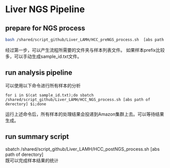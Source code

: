 # Liver NGS Pipeline  
## prepare for NGS process   
```bash
bash /shared/script_github/Liver_LAMH/HCC_preNGS_process.sh  [abs path of derectory]  [prefix of samples]
```
经过第一步，可以产生流程所需要的文件夹与样本列表文件。
如果样本prefix比较多，可以手动生成sample_id.txt文件。  
## run analysis pipeline  
可以使用以下命令进行所有样本的分析  
```
for i in $(cat sample_id.txt);do sbatch /shared/script_github/Liver_LAMH/HCC_NGS_process.sh [abs path of derectory] $i;done
```
运行上述命令后，所有样本的处理结果会投递到Amazon集群上去。可以等待结果生成。  
## run summary script   
sbatch /shared/script_github/Liver_LAMH/HCC_postNGS_process.sh [abs path of derectory]   
既可以完成样本结果的统计
